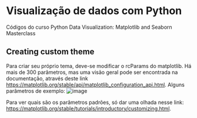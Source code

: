 # Visualização de dados com Python
Códigos do curso Python Data Visualization: Matplotlib and Seaborn Masterclass

## Creating custom theme
Para criar seu próprio tema, deve-se modificar o rcParams do matplotlib. Há mais de 300 parâmetros, mas uma visão geral pode ser encontrada na documentação, através deste link https://matplotlib.org/stable/api/matplotlib_configuration_api.html. Alguns parâmetros de exemplo:
![image](https://github.com/naruhikohama/dataviz-python/assets/29816118/66c32cd3-9d15-49f4-a296-12d3ecfdad32)


Para ver quais são os parâmetros padrões, só dar uma olhada nesse link: https://matplotlib.org/stable/tutorials/introductory/customizing.html. 
